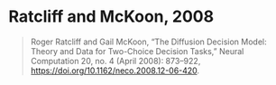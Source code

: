 # Ratcliff and McKoon, 2008

> Roger Ratcliff and Gail McKoon, “The Diffusion Decision Model: Theory and Data for Two-Choice Decision Tasks,” Neural Computation 20, no. 4 (April 2008): 873–922, <https://doi.org/10.1162/neco.2008.12-06-420>.
